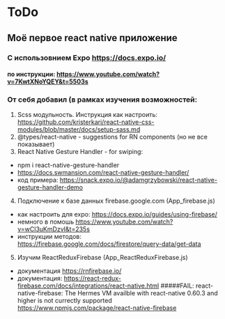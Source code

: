 # ToDo
## Моё первое react native приложение
### С использовнием Expo https://docs.expo.io/
#### по инструкции: https://www.youtube.com/watch?v=7KwtXNoYQEY&t=5503s

### От себя добавил (в рамках изучения возможностей:
1) Scss модульность. Инструкция как настроить: https://github.com/kristerkari/react-native-css-modules/blob/master/docs/setup-sass.md
2) @types/react-native - suggestions for RN components (но не все показывает)
3) React Native Gesture Handler - for swiping: <br>
 * npm i react-native-gesture-handler <br> 
 * https://docs.swmansion.com/react-native-gesture-handler/  <br/>
 * код примера: https://snack.expo.io/@adamgrzybowski/react-native-gesture-handler-demo <br/>
4) Подключение к базе данных firebase.google.com (App_firebase.js)
 * как настроить для expo: https://docs.expo.io/guides/using-firebase/
 * немного в помошь https://www.youtube.com/watch?v=wCl3uKmDzvI&t=235s 
 * инструкции методов: https://firebase.google.com/docs/firestore/query-data/get-data
 5) Изучим ReactReduxFirebase (App_ReactReduxFirebase.js)
 * документация https://rnfirebase.io/
 * документация: https://react-redux-firebase.com/docs/integrations/react-native.html
  #####FAIL: react-native-firebase: The Hermes VM availble with react-native 0.60.3 and higher is not currectly supported
  https://www.npmjs.com/package/react-native-firebase
